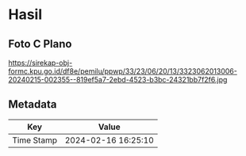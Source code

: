 # Hasil

## Foto C Plano

https://sirekap-obj-formc.kpu.go.id/df8e/pemilu/ppwp/33/23/06/20/13/3323062013006-20240215-002355--819ef5a7-2ebd-4523-b3bc-24321bb7f2f6.jpg


## Metadata

| Key        | Value               |
| ---------- | ------------------- |
| Time Stamp | 2024-02-16 16:25:10 |



